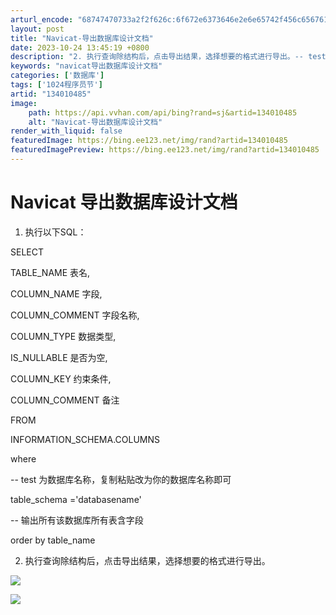 ```yaml
---
arturl_encode: "68747470733a2f2f626c:6f672e6373646e2e6e65742f456c6567616e744170706c652f:61727469636c652f64657461696c732f313334303130343835"
layout: post
title: "Navicat-导出数据库设计文档"
date: 2023-10-24 13:45:19 +0800
description: "2. 执行查询除结构后，点击导出结果，选择想要的格式进行导出。-- test 为数据库名称，复制粘贴"
keywords: "navicat导出数据库设计文档"
categories: ['数据库']
tags: ['1024程序员节']
artid: "134010485"
image:
    path: https://api.vvhan.com/api/bing?rand=sj&artid=134010485
    alt: "Navicat-导出数据库设计文档"
render_with_liquid: false
featuredImage: https://bing.ee123.net/img/rand?artid=134010485
featuredImagePreview: https://bing.ee123.net/img/rand?artid=134010485
---
```


# Navicat 导出数据库设计文档

1. 执行以下SQL：

SELECT
  
TABLE\_NAME 表名,
  
COLUMN\_NAME 字段,
  
COLUMN\_COMMENT 字段名称,
  
COLUMN\_TYPE 数据类型,
  
IS\_NULLABLE 是否为空,
  
COLUMN\_KEY 约束条件,
  
COLUMN\_COMMENT 备注
  
FROM
  
INFORMATION\_SCHEMA.COLUMNS
  
where
  
-- test 为数据库名称，复制粘贴改为你的数据库名称即可
  
table\_schema ='databasename'
  
-- 输出所有该数据库所有表含字段
  
order by table\_name

2. 执行查询除结构后，点击导出结果，选择想要的格式进行导出。

![](https://i-blog.csdnimg.cn/blog_migrate/c27f2d95faa9f8ca54b414760c9795af.png)

![](https://i-blog.csdnimg.cn/blog_migrate/a3bfc3cbeb70a0c54a300da8f37ab51d.png)